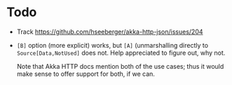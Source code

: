 # Todo

- Track https://github.com/hseeberger/akka-http-json/issues/204

- `[B]` option (more explicit) works, but `[A]` (unmarshalling directly to `Source[Data,NotUsed]` does not. Help appreciated to figure out, why not.

  Note that Akka HTTP docs mention both of the use cases; thus it would make sense to offer support for both, if we can.